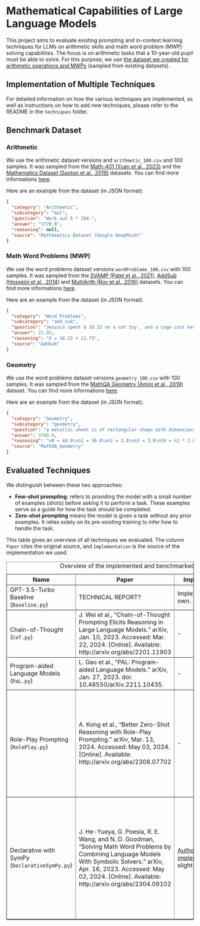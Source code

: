 # Mathematical Capabilities of Large Language Models

This project aims to evaluate existing prompting and in-context learning techniques for LLMs on arithmetic skills and math word problem (MWP) solving capabilities. The focus is on arithmetic tasks that a 10-year-old pupil must be able to solve. For this purpose, we use [the dataset we created for arithmetic operations and MWPs](https://github.com/RamonKaspar/MathDataset-ElementarySchool) (sampled from existing datasets).

## Implementation of Multiple Techniques

For detailed information on how the various techniques are implemented, as well as instructions on how to add new techniques, please refer to the README in the `techniques` folder.

## Benchmark Dataset

### Arithmetic

We use the arithmetic dataset versions and `arithmetic_100.csv` and 100 samples. It was sampled from the [Math-401 (Yuan et al., 2023)](https://arxiv.org/abs/2304.02015) and the [Mathematics Dataset (Saxton et al., 2019)](https://openreview.net/pdf?id=H1gR5iR5FX) datasets. You can find more informations [here](https://github.com/RamonKaspar/MathDataset-ElementarySchool).

Here are an example from the dataset (in JSON format):

```json
{
  "category": "Arithmetic",
  "subcategory": "mul",
  "question": "Work out 5 * 354.",
  "answer": "1770.0",
  "reasoning": null,
  "source": "Mathematics Dataset (Google DeepMind)"
}
```

### Math Word Problems (MWP)

We use the word problems dataset versions `wordProblems_100.csv` with 100 samples. It was sampled from the [SVAMP (Patel et al., 2021)](https://arxiv.org/abs/2103.07191), [AddSub (Hosseini et al., 2014)](https://aclanthology.org/D14-1058/) and [MultiArith (Roy et al., 2016)](https://arxiv.org/abs/1608.01413) datasets. You can find more informations [here](https://github.com/RamonKaspar/MathDataset-ElementarySchool).

Here are an example from the dataset (in JSON format):

```json
{
  "category": "Word Problems",
  "subcategory": "add_sub",
  "question": "Jessica spent $ 10.22 on a cat toy , and a cage cost her $ 11.73 . What was the total cost of Jessica 's purchases ? ",
  "answer": 21.95,
  "reasoning": "X = 10.22 + 11.73",
  "source": "AddSub"
}
```

### Geometry

We use the word problems dataset versions `geometry_100.csv` with 100 samples. It was sampled from the [MathQA Geometry (Amini et al., 2019)](https://allenai.org/data/lila) dataset. You can find more informations [here](https://github.com/RamonKaspar/MathDataset-ElementarySchool).

Here are an example from the dataset (in JSON format):

```json
{
  "category": "Geometry",
  "subcategory": "geometry",
  "question": "a metallic sheet is of rectangular shape with dimensions 48 m x 36 m . from each of its corners , a square is cut off so as to make an open box . if the length of the square is 3 m , the volume of the box ( in m 3 ) is :",
  "answer": 3780.0,
  "reasoning": "n0 = 48.0\nn1 = 36.0\nn2 = 3.0\nn3 = 3.0\nt0 = n2 * 2.0\nt1 = n0 - t0\nt2 = n1 - t0\nanswer = n2 * t1 * t2\nprint(answer)",
  "source": "MathQA_Geometry"
}
```

## Evaluated Techniques

We distinguish between these two approaches:

- **Few-shot prompting**: refers to providing the model with a small number of examples (shots) before asking it to perform a task. These examples serve as a guide for how the task should be completed.
- **Zero-shot prompting** means the model is given a task without any prior examples. It relies solely on its pre-existing training to infer how to handle the task.

This table gives an overview of all techniques we evaluated. The column `Paper` cites the original source, and `Implementation` is the source of the implementation we used.

<table border="1" style="border-collapse: collapse; width: 100%;">
    <caption>Overview of the implemented and benchmarked techniques.</caption>
    <thead>
        <tr>
            <th><strong>Name</strong></th>
            <th><strong>Paper</strong></th>
            <th><strong>Implementation</strong></th>
            <th><strong>Description</strong></th>
        </tr>
    </thead>
    <tbody>
        <tr>
            <td>GPT-3.5-Turbo Baseline (<code>Baseline.py</code>)</a></td>
            <td>TECHNICAL REPORT?</td>
            <td>Implemented on my own.</td>
            <td>TODO</td>
        </tr>
        <tr>
            <td>Chain-of-Thought (<code>CoT.py</code>)</a></td>
            <td>J. Wei et al., “Chain-of-Thought Prompting Elicits Reasoning in Large Language Models.” arXiv, Jan. 10, 2023. Accessed: Mar. 22, 2024. [Online]. Available: http://arxiv.org/abs/2201.11903</td>
            <td>-</td>
            <td>TODO</td>
        </tr>
        <tr>
            <td>Program-aided Language Models (<code>PaL.py</code>)</a></td>
            <td>L. Gao et al., “PAL: Program-aided Language Models.” arXiv, Jan. 27, 2023. doi: 10.48550/arXiv.2211.10435.</td>
            <td>-</td>
            <td>TODO</td>
        </tr>
        <tr>
            <td>Role-Play Prompting (<code>RolePlay.py</code>)</a></td>
            <td>A. Kong et al., “Better Zero-Shot Reasoning with Role-Play Prompting.” arXiv, Mar. 13, 2024. Accessed: May 03, 2024. [Online]. Available: http://arxiv.org/abs/2308.07702</td>
            <td>-</td>
            <td>Role-play prompting involves instructing a language model to adopt a specific persona (i.e. a Math teacher) to tailor its responses accordingly.</td>
        </tr>
        <tr>
            <td>Declarative with SymPy (<code>DeclarativeSymPy.py</code>)</a></td>
            <td>J. He-Yueya, G. Poesia, R. E. Wang, and N. D. Goodman, “Solving Math Word Problems by Combining Language Models With Symbolic Solvers.” arXiv, Apr. 16, 2023. Accessed: May 02, 2024. [Online]. Available: http://arxiv.org/abs/2304.09102</td>
            <td><a href="https://github.com/joyheyueya/declarative-math-word-problem/tree/main">Author's implementation</a>(with slight adaptations)</td>
            <td>Uses the LLM to incrementally formalize problems into variables and equations, then employs a symbolic solver (Python SymPy) to compute solutions.</td>
        </tr>
</table>
